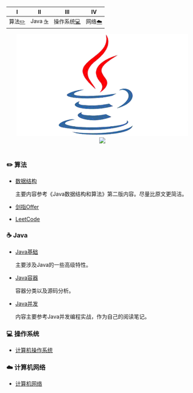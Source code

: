 
| Ⅰ | Ⅱ | Ⅲ | Ⅳ |
| :--------: | :---------: | :---------: | :---------: |
| 算法[:pencil2:](#pencil2-算法) | Java [:coffee:](#coffee-Java) | 操作系统[:computer:](#computer-操作系统)|网络[:cloud:](#cloud-网络) |

<div align="center">
    <img src="pics//java.gif" width="450px"/>
    <br>
    <a href="https://github.com/MinheZ"> <img src="https://img.shields.io/badge/_-MinheZ-4ab8a1.svg"></a>
</div><br>

### :pencil2: 算法
- [数据结构](https://github.com/MinheZ/Notes/blob/master/note/数据结构.md)

  主要内容参考《Java数据结构和算法》第二版内容。尽量比原文更简洁。
- [剑指Offer](https://github.com/MinheZ/Notes/blob/master/note/剑指Offer.md)
- [LeetCode](https://github.com/MinheZ/Notes/blob/master/note/LeetCode.md)

### :coffee: Java
- [Java基础](https://github.com/MinheZ/Notes/blob/master/note/Java基础.md)

  主要涉及Java的一些高级特性。
- [Java容器](https://github.com/MinheZ/Notes/blob/master/note/Java容器.md)

  容器分类以及源码分析。
- [Java并发](https://github.com/MinheZ/Notes/blob/master/note/Java并发.md)

  内容主要参考Java并发编程实战，作为自己的阅读笔记。

### :computer: 操作系统
- [计算机操作系统](https://github.com/MinheZ/Notes/blob/master/note/计算机操作系统.md)


### :cloud: 计算机网络
- [计算机网络](https://github.com/MinheZ/Notes/blob/master/note/计算机网络.md)
